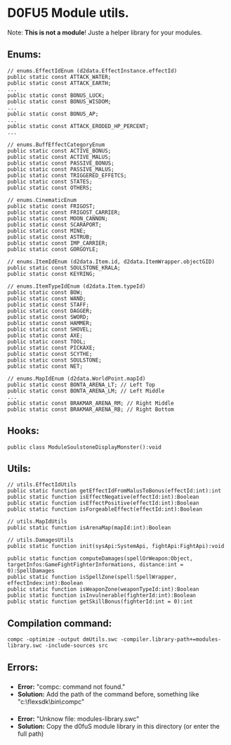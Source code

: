 D0FU5 Module utils.
===================

Note: **This is not a module**! Juste a helper library for your modules.

Enums:
------
```AS
// enums.EffectIdEnum (d2data.EffectInstance.effectId)
public static const ATTACK_WATER;
public static const ATTACK_EARTH;
...
public static const BONUS_LUCK;
public static const BONUS_WISDOM;
...
public static const BONUS_AP;
...
public static const ATTACK_ERODED_HP_PERCENT;
...
```
```AS
// enums.BuffEffectCategoryEnum
public static const ACTIVE_BONUS;
public static const ACTIVE_MALUS;
public static const PASSIVE_BONUS;
public static const PASSIVE_MALUS;
public static const TRIGGERED_EFFETCS;
public static const STATES;
public static const OTHERS;
```
```AS
// enums.CinematicEnum
public static const FRIGOST;
public static const FRIGOST_CARRIER;
public static const MOON_CANNON;
public static const SCARAPORT;
public static const MINE;
public static const ASTRUB;
public static const IMP_CARRIER;
public static const GORGOYLE;
```
```AS
// enums.ItemIdEnum (d2data.Item.id, d2data.ItemWrapper.objectGID)
public static const SOULSTONE_KRALA;
public static const KEYRING;
```
```AS
// enums.ItemTypeIdEnum (d2data.Item.typeId)
public static const BOW;
public static const WAND;
public static const STAFF;
public static const DAGGER;
public static const SWORD;
public static const HAMMER;
public static const SHOVEL;
public static const AXE;
public static const TOOL;
public static const PICKAXE;
public static const SCYTHE;
public static const SOULSTONE;
public static const NET;
```
```AS
// enums.MapIdEnum (d2data.WorldPoint.mapId)
public static const BONTA_ARENA_LT; // Left Top
public static const BONTA_ARENA_LM; // Left Middle
...
public static const BRAKMAR_ARENA_RM; // Right Middle
public static const BRAKMAR_ARENA_RB; // Right Bottom
```
Hooks:
------
```AS
public class ModuleSoulstoneDisplayMonster():void
```
Utils:
------
```AS
// utils.EffectIdUtils
public static function getEffectIdFromMalusToBonus(effectId:int):int
public static function isEffectNegative(effectId:int):Boolean
public static function isEffectPositive(effectId:int):Boolean
public static function isForgeableEffect(effectId:int):Boolean
```
```AS
// utils.MapIdUtils
public static function isArenaMap(mapId:int):Boolean
```
```AS
// utils.DamagesUtils
public static function init(sysApi:SystemApi, fightApi:FightApi):void

public static function computeDamages(spellOrWeapon:Object, targetInfos:GameFightFighterInformations, distance:int = 0):SpellDamages
public static function isSpellZone(spell:SpellWrapper, effectIndex:int):Boolean
public static function isWeaponZone(weaponTypeId:int):Boolean
public static function isInvulnerable(fighterId:int):Boolean
public static function getSkillBonus(fighterId:int = 0):int
```

Compilation command:
--------------------

    compc -optimize -output dmUtils.swc -compiler.library-path+=modules-library.swc -include-sources src

Errors:
-------

###
* **Error:** "compc: command not found."
* **Solution:** Add the path of the command before, something like "c:\flexsdk\bin\compc"

###
* **Error:** "Unknow file: modules-library.swc"
* **Solution:** Copy the d0fuS module library in this directory (or enter the full path)
